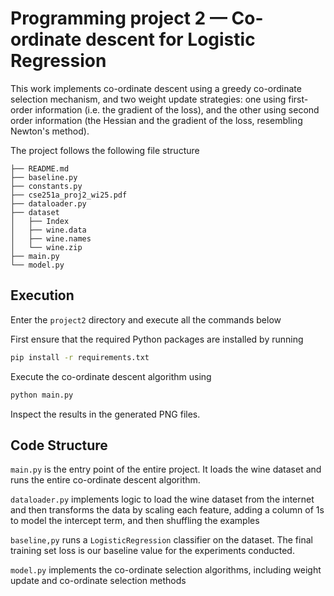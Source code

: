 # Programming project 2 — Co-ordinate descent for Logistic Regression

This work implements co-ordinate descent using a greedy co-ordinate selection mechanism, and two weight update strategies: one using first-order information (i.e. the gradient of the loss), and the other using second order information (the Hessian and the gradient of the loss, resembling Newton's method). 

The project follows the following file structure

```
├── README.md
├── baseline.py
├── constants.py
├── cse251a_proj2_wi25.pdf
├── dataloader.py
├── dataset
│   ├── Index
│   ├── wine.data
│   ├── wine.names
│   └── wine.zip
├── main.py
└── model.py
```

## Execution
Enter the ```project2``` directory and execute all the commands below

First ensure that the required Python packages are installed by running 

```bash
pip install -r requirements.txt
```

Execute the co-ordinate descent algorithm using 

```bash
python main.py
```

Inspect the results in the generated PNG files.

## Code Structure

```main.py``` is the entry point of the entire project. It loads the wine dataset and runs the entire co-ordinate descent algorithm.

```dataloader.py``` implements logic to load the wine dataset from the internet and then transforms the data by scaling each feature, adding a column of 1s to model the intercept term, and then shuffling the examples

```baseline,py``` runs a ```LogisticRegression``` classifier on the dataset. The final training set loss is our baseline value for the experiments conducted.

```model.py``` implements the co-ordinate selection algorithms, including weight update and co-ordinate selection methods
